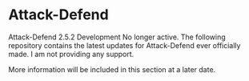 Attack-Defend
=============
Attack-Defend 2.5.2 Development No longer active. The following repository contains the latest updates for Attack-Defend ever officially made. I am not providing any support.

More information will be included in this section at a later date.
